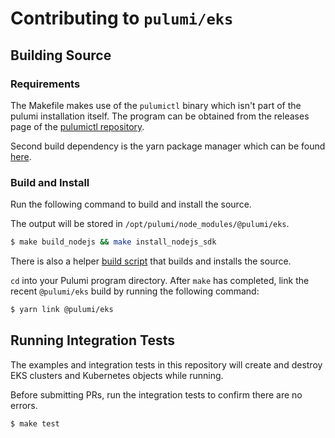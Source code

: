 # Contributing to `pulumi/eks`

## Building Source

### Requirements

The Makefile makes use of the `pulumictl` binary which isn't part of the pulumi installation itself. The program can
be obtained from the releases page of the [pulumictl repository](https://github.com/pulumi/pulumictl/releases/).

Second build dependency is the yarn package manager which can be found [here](https://yarnpkg.com/getting-started/install).

### Build and Install

Run the following command to build and install the source.

The output will be stored in `/opt/pulumi/node_modules/@pulumi/eks`.

```bash
$ make build_nodejs && make install_nodejs_sdk
```

There is also a helper [build script](./dev/build.sh) that builds and installs the source.

`cd` into your Pulumi program directory.  After `make` has completed, link the recent `@pulumi/eks` build by running the following command:

```bash
$ yarn link @pulumi/eks
```

## Running Integration Tests

The examples and integration tests in this repository will create and destroy EKS clusters and Kubernetes objects while running.

Before submitting PRs, run the integration tests to confirm there are no
errors.

```bash
$ make test
```

